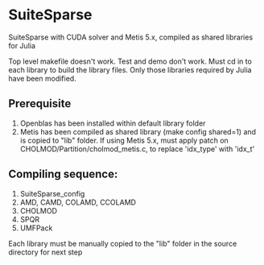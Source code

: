 # SuiteSparse
SuiteSparse with CUDA solver and Metis 5.x, compiled as shared libraries for Julia

Top level makefile doesn't work. Test and demo don't work. Must cd in to each library to build the library files.
Only those libraries required by Julia have been modified.

## Prerequisite
1. Openblas has been installed within default library folder
2. Metis has been compiled as shared library (make config shared=1) and is copied to "lib" folder. 
    If using Metis 5.x, must apply patch on CHOLMOD/Partition/cholmod_metis.c, to replace 'idx_type' with 'idx_t'

## Compiling sequence:
1. SuiteSparse_config
2. AMD, CAMD, COLAMD, CCOLAMD
3. CHOLMOD
4. SPQR
5. UMFPack

Each library must be manually copied to the "lib" folder in the source directory for next step
